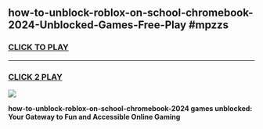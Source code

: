 
## how-to-unblock-roblox-on-school-chromebook-2024-Unblocked-Games-Free-Play #mpzzs
<h3>
<a href="https://us.freeplayer.one?title=how-to-unblock-roblox-on-school-chromebook-2024&ref=9M">CLICK TO PLAY</a></h3>
<hr>

<h3>
<a href="https://us.freeplayer.one?title=how-to-unblock-roblox-on-school-chromebook-2024&ref=9M">CLICK 2 PLAY</a>
  
</h3>

<a href="https://us.freeplayer.one?title=how-to-unblock-roblox-on-school-chromebook-2024&ref=9M"><img src="https://clearcache.store/games.png"></a>


**how-to-unblock-roblox-on-school-chromebook-2024 games unblocked: Your Gateway to Fun and Accessible Online Gaming**
